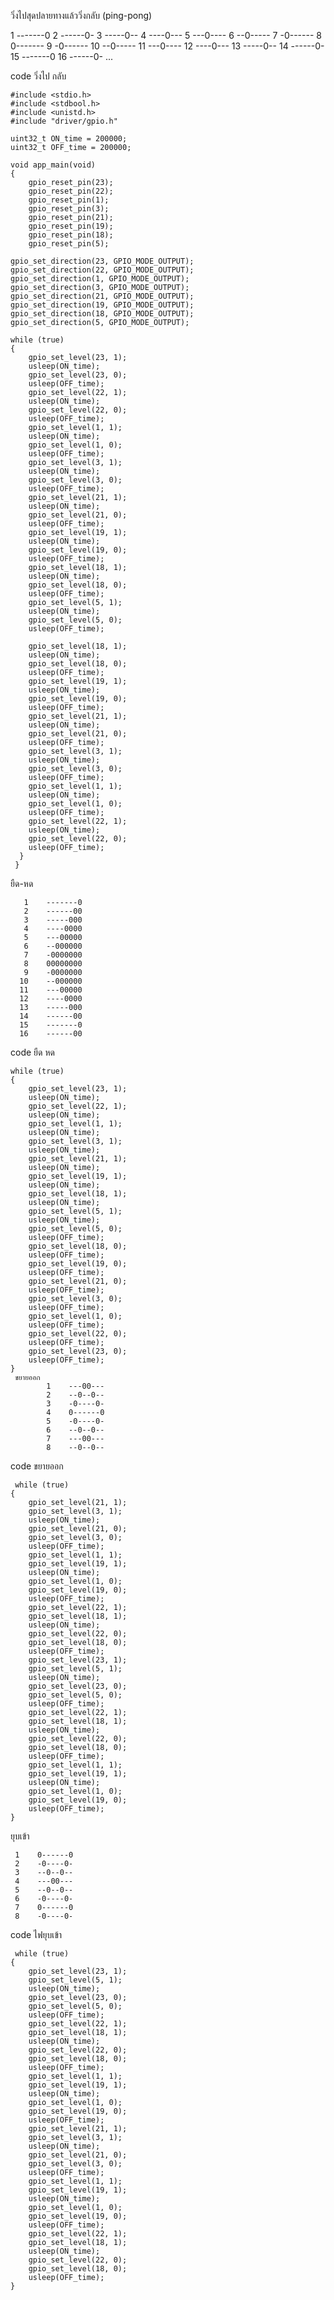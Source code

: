 วิ่งไปสุดปลายทางแล้ววิ่งกลับ (ping-pong)


 1    -------0
 2    ------0-
 3    -----0--
 4    ----0---
 5    ---0----
 6    --0-----
 7    -0------
 8    0-------
 9    -0------
10    --0-----
11    ---0----
12    ----0---
13    -----0--
14    ------0-
15    -------0
16    ------0-
...


code วิ่งไป กลับ

    
    #include <stdio.h>
    #include <stdbool.h>
    #include <unistd.h>
    #include "driver/gpio.h"
    
    uint32_t ON_time = 200000;
    uint32_t OFF_time = 200000;
    
    void app_main(void)
    {
        gpio_reset_pin(23);
        gpio_reset_pin(22);
        gpio_reset_pin(1);
        gpio_reset_pin(3);
        gpio_reset_pin(21);
        gpio_reset_pin(19);
        gpio_reset_pin(18);
        gpio_reset_pin(5);

    gpio_set_direction(23, GPIO_MODE_OUTPUT);
    gpio_set_direction(22, GPIO_MODE_OUTPUT);
    gpio_set_direction(1, GPIO_MODE_OUTPUT);
    gpio_set_direction(3, GPIO_MODE_OUTPUT);
    gpio_set_direction(21, GPIO_MODE_OUTPUT);
    gpio_set_direction(19, GPIO_MODE_OUTPUT);
    gpio_set_direction(18, GPIO_MODE_OUTPUT);
    gpio_set_direction(5, GPIO_MODE_OUTPUT);

    while (true)
    {
        gpio_set_level(23, 1);
        usleep(ON_time);
        gpio_set_level(23, 0);
        usleep(OFF_time);
        gpio_set_level(22, 1);
        usleep(ON_time);
        gpio_set_level(22, 0);
        usleep(OFF_time);
        gpio_set_level(1, 1);
        usleep(ON_time);
        gpio_set_level(1, 0);
        usleep(OFF_time);
        gpio_set_level(3, 1);
        usleep(ON_time);
        gpio_set_level(3, 0);
        usleep(OFF_time);
        gpio_set_level(21, 1);
        usleep(ON_time);
        gpio_set_level(21, 0);
        usleep(OFF_time);
        gpio_set_level(19, 1);
        usleep(ON_time);
        gpio_set_level(19, 0);
        usleep(OFF_time);
        gpio_set_level(18, 1);
        usleep(ON_time);
        gpio_set_level(18, 0);
        usleep(OFF_time);
        gpio_set_level(5, 1);
        usleep(ON_time);
        gpio_set_level(5, 0);
        usleep(OFF_time);

        gpio_set_level(18, 1);
        usleep(ON_time);
        gpio_set_level(18, 0);
        usleep(OFF_time);
        gpio_set_level(19, 1);
        usleep(ON_time);
        gpio_set_level(19, 0);
        usleep(OFF_time);
        gpio_set_level(21, 1);
        usleep(ON_time);
        gpio_set_level(21, 0);
        usleep(OFF_time);
        gpio_set_level(3, 1);
        usleep(ON_time);
        gpio_set_level(3, 0);
        usleep(OFF_time);
        gpio_set_level(1, 1);
        usleep(ON_time);
        gpio_set_level(1, 0);
        usleep(OFF_time);
        gpio_set_level(22, 1);
        usleep(ON_time);
        gpio_set_level(22, 0);
        usleep(OFF_time);
      }
     }

  ยืด-หด
      
       1    -------0
       2    ------00
       3    -----000
       4    ----0000
       5    ---00000
       6    --000000
       7    -0000000
       8    00000000
       9    -0000000
      10    --000000
      11    ---00000
      12    ----0000
      13    -----000
      14    ------00
      15    -------0
      16    ------00

code ยืด หด

    while (true)
    {
        gpio_set_level(23, 1);
        usleep(ON_time);
        gpio_set_level(22, 1);
        usleep(ON_time);
        gpio_set_level(1, 1);
        usleep(ON_time);
        gpio_set_level(3, 1);
        usleep(ON_time);
        gpio_set_level(21, 1);
        usleep(ON_time);
        gpio_set_level(19, 1);
        usleep(ON_time);
        gpio_set_level(18, 1);
        usleep(ON_time);
        gpio_set_level(5, 1);
        usleep(ON_time);
        gpio_set_level(5, 0);
        usleep(OFF_time);
        gpio_set_level(18, 0);
        usleep(OFF_time);
        gpio_set_level(19, 0);
        usleep(OFF_time);
        gpio_set_level(21, 0);
        usleep(OFF_time);
        gpio_set_level(3, 0);
        usleep(OFF_time);
        gpio_set_level(1, 0);
        usleep(OFF_time);
        gpio_set_level(22, 0);
        usleep(OFF_time);
        gpio_set_level(23, 0);
        usleep(OFF_time);
    }
     ขยายออก
            1    ---00---
            2    --0--0--
            3    -0----0-
            4    0------0
            5    -0----0-
            6    --0--0--
            7    ---00---
            8    --0--0--
 
 code ขยายออก
 
     while (true)
    {
        gpio_set_level(21, 1);
        gpio_set_level(3, 1);
        usleep(ON_time);
        gpio_set_level(21, 0);
        gpio_set_level(3, 0);
        usleep(OFF_time);
        gpio_set_level(1, 1);
        gpio_set_level(19, 1);
        usleep(ON_time);
        gpio_set_level(1, 0);
        gpio_set_level(19, 0);
        usleep(OFF_time);
        gpio_set_level(22, 1);
        gpio_set_level(18, 1);
        usleep(ON_time);
        gpio_set_level(22, 0);
        gpio_set_level(18, 0);
        usleep(OFF_time);
        gpio_set_level(23, 1);
        gpio_set_level(5, 1);
        usleep(ON_time);
        gpio_set_level(23, 0);
        gpio_set_level(5, 0);
        usleep(OFF_time);
        gpio_set_level(22, 1);
        gpio_set_level(18, 1);
        usleep(ON_time);
        gpio_set_level(22, 0);
        gpio_set_level(18, 0);
        usleep(OFF_time);
        gpio_set_level(1, 1);
        gpio_set_level(19, 1);
        usleep(ON_time);
        gpio_set_level(1, 0);
        gpio_set_level(19, 0);
        usleep(OFF_time);
    }

    
  ยุบเข้า
    
     1    0------0
     2    -0----0-
     3    --0--0--
     4    ---00---
     5    --0--0--
     6    -0----0-
     7    0------0
     8    -0----0-
 
 code ไฟยุบเข้า
 
     while (true)
    {
        gpio_set_level(23, 1);
        gpio_set_level(5, 1);
        usleep(ON_time);
        gpio_set_level(23, 0);
        gpio_set_level(5, 0);
        usleep(OFF_time);
        gpio_set_level(22, 1);
        gpio_set_level(18, 1);
        usleep(ON_time);
        gpio_set_level(22, 0);
        gpio_set_level(18, 0);
        usleep(OFF_time);
        gpio_set_level(1, 1);
        gpio_set_level(19, 1);
        usleep(ON_time);
        gpio_set_level(1, 0);
        gpio_set_level(19, 0);
        usleep(OFF_time);
        gpio_set_level(21, 1);
        gpio_set_level(3, 1);
        usleep(ON_time);
        gpio_set_level(21, 0);
        gpio_set_level(3, 0);
        usleep(OFF_time);
        gpio_set_level(1, 1);
        gpio_set_level(19, 1);
        usleep(ON_time);
        gpio_set_level(1, 0);
        gpio_set_level(19, 0);
        usleep(OFF_time);
        gpio_set_level(22, 1);
        gpio_set_level(18, 1);
        usleep(ON_time);
        gpio_set_level(22, 0);
        gpio_set_level(18, 0);
        usleep(OFF_time);
    }
